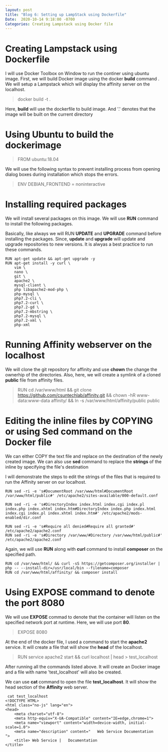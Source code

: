 ```yaml
---
layout: post
title: "Blog 6: Setting up LampStack using Dockerfile"
Date:  2020-10-14 9:18:00 -0700
Categories: Creating Lampstack using Docker file
---
```


# Creating Lampstack using Dockerfile

I will use Docker Toolbox on Window to run the continer using ubuntu image. 
First, we will build Docker image using the docker **build** command .
We will setup a Lampstack which will display the affinity server on the localhost.

> docker build -t <Dockerfile> .

Here, **build** will use the dockerfile to build image. And '.' denotes that the image will be 
built on the current directory

# Using Ubuntu to build the dockerimage 

> FROM ubuntu:18.04

We will use the following syntax to prevent installing process from opening dialog boxes during installation
which stops the errors.

> ENV DEBIAN_FRONTEND = noninteractive

# Installing required packages

We will install several packages on this image. We will use **RUN** command to install the following packages.

Basically, like always we will RUN **UPDATE** and **UPGRADE** command before installing the packages.
Since, **update** and **upgrade** will update and upgrade repositories to new versions. It is alwyas a best practice to run these commands.

```
RUN apt-get update && apt-get upgrade -y
RUN apt-get install -y curl \
	vim \
	nano \
	git \
	apache2 \
	mysql-client \
	php libapache2-mod-php \
	php-mysql \
	php7.2-cli \
	php7.2-curl \
	php7.2-gd \
	php7.2-mbstring \
	php7.2-mysql \
	php7.2-xml \
	php-xml
```
# Running Affinity webserver on the localhost

We will clone the git repository for affinity and use **chown** the change the ownerhip of the directories.
Also, here, we will create a symlink of a cloned **public** file from affinity files.

> RUN cd /var/www/html && git clone https://github.com/csuntechlab/affinity.git && chown -hR www-data:www-data affinity/ && ln -s /var/www/html/affinity/public public

# Editing the inline files by COPYING or using Sed command on the Docker file

We can either COPY the text file and replace on the destination of the newly created image.
We can also use **sed** command to replace the **strings** of the inline by specifying the file's destination

I will demonstrate the steps to edit the strings of the files that is required to run the Affinity server on our localhost.

```
RUN sed -ri -e 's#DocumentRoot /var/www/html#DocumentRoot /var/www/html/public#' /etc/apache2/sites-available/000-default.conf

RUN sed -ri -e 's#DirectoryIndex index.html index.cgi index.pl index.php index.xhtml index.htm#DirectoryIndex index.php index.html index.cgi index.pl index.xhtml index.htm#' /etc/apache2/mods-enabled/dir.conf

RUN sed -ri -e 's#Require all denied#Require all granted#' /etc/apache2/apache2.conf
RUN sed -ri -e 's#Directory /var/www/#Directory /var/www/html/public#' /etc/apache2/apache2.conf

``` 
Again, we will use **RUN** along with **curl** command to install **composer** on the specified path.

```
RUN cd /var/www/html/ && curl -sS https://getcomposer.org/installer | php -- --install-dir=/usr/local/bin --filename=composer
RUN cd /var/www/html/affinity/ && composer install 

```

# Using **EXPOSE** command to denote the port 8080

We will use **EXPOSE** commad to denote that the container will listen on the specified network port at runtime.
Here, we will use port **80**.

> EXPOSE 8080 

At the end of the docker file, I used a command to start the **apache2** service. It will create a file that will show the **head** of the localhost.

> RUN service apache2 start && curl localhost | head > test_localhost 

After running all the commands listed above. It will create an Docker image and a file with name 'test_localhost' will also be
created. 

We can use **cat** command to open the file **test_localhost**. It will show the head section of the **Affinity** web server.

```
 cat test_localhost
<!DOCTYPE HTML>
<html class="no-js" lang="en">
<head>
    <meta charset="utf-8">
    <meta http-equiv="X-UA-Compatible" content="IE=edge,chrome=1">
    <meta name="viewport" content="width=device-width, initial-scale=1.0">
    <meta name="description" content="   Web Service Documentation
">
    <title> Web Service |   Documentation
</title>
```

